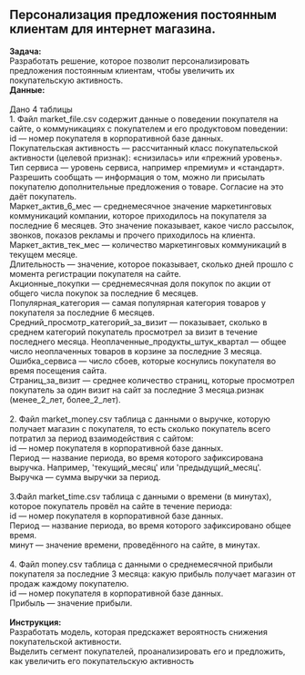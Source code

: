 ## Персонализация предложения постоянным клиентам для интернет магазина.
<b>Задача:</b>
<br>Разработать решение, которое позволит персонализировать предложения постоянным клиентам, чтобы увеличить их покупательскую активность.
<br>
<b>Данные:</b>
<br>
<br>Дано 4 таблицы 
<br>1. Файл market_file.csv  содержит данные о поведении покупателя на сайте, о коммуникациях с покупателем и его продуктовом поведении:
<br>id — номер покупателя в корпоративной базе данных.
<br>Покупательская активность — рассчитанный класс покупательской активности (целевой признак): «снизилась» или «прежний уровень».
<br>Тип сервиса — уровень сервиса, например «премиум» и «стандарт».
<br>Разрешить сообщать — информация о том, можно ли присылать покупателю дополнительные предложения о товаре. Согласие на это даёт покупатель.
<br>Маркет_актив_6_мес — среднемесячное значение маркетинговых коммуникаций компании, которое приходилось на покупателя за последние 6 месяцев. Это значение показывает, какое число рассылок, звонков, показов рекламы и прочего приходилось на клиента.
<br>Маркет_актив_тек_мес — количество маркетинговых коммуникаций в текущем месяце.
<br>Длительность — значение, которое показывает, сколько дней прошло с момента регистрации покупателя на сайте.
<br>Акционные_покупки — среднемесячная доля покупок по акции от общего числа покупок за последние 6 месяцев.
<br>Популярная_категория — самая популярная категория товаров у покупателя за последние 6 месяцев.
<br>Средний_просмотр_категорий_за_визит — показывает, сколько в среднем категорий покупатель просмотрел за визит в течение последнего месяца.
Неоплаченные_продукты_штук_квартал — общее число неоплаченных товаров в корзине за последние 3 месяца.
<br>Ошибка_сервиса — число сбоев, которые коснулись покупателя во время посещения сайта.
<br>Страниц_за_визит — среднее количество страниц, которые просмотрел покупатель за один визит на сайт за последние 3 месяца.ризнак (менее_2_лет, более_2_лет).
<br>
<br>2. Файл market_money.csv таблица с данными о выручке, которую получает магазин с покупателя, то есть сколько покупатель всего потратил за период взаимодействия с сайтом:
<br>id — номер покупателя в корпоративной базе данных.
<br>Период — название периода, во время которого зафиксирована выручка. Например, 'текущий_месяц' или 'предыдущий_месяц'.
<br>Выручка — сумма выручки за период.
<br>
<br>3.Файл market_time.csv таблица с данными о времени (в минутах), которое покупатель провёл на сайте в течение периода:
<br>id — номер покупателя в корпоративной базе данных.
<br>Период — название периода, во время которого зафиксировано общее время.
<br>минут — значение времени, проведённого на сайте, в минутах.
<br>
<br>4. Файл money.csv таблица с данными о среднемесячной прибыли покупателя за последние 3 месяца: какую прибыль получает магазин от продаж каждому покупателю.
<br>id — номер покупателя в корпоративной базе данных.
<br>Прибыль — значение прибыли.
<br>  
<b>Инструкция:</b>
<br>Разработать модель, которая предскажет вероятность снижения покупательской активности.
<br>Выделить сегмент покупателей, проанализировать его и предложить, как увеличить его покупательскую активность
